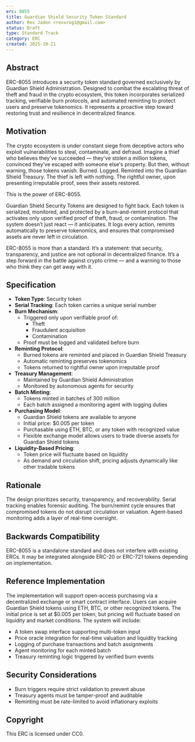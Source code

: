 ```yaml
---
erc: 8055
title: Guardian Shield Security Token Standard
author: Rex Jaden <rexxrog1@gmail.com>
status: Draft
type: Standard Track
category: ERC
created: 2025-10-21
---
```


## Abstract

ERC-8055 introduces a security token standard governed exclusively by Guardian Shield Administration. Designed to combat the escalating threat of theft and fraud in the crypto ecosystem, this token incorporates serialized tracking, verifiable burn protocols, and automated reminting to protect users and preserve tokenomics. It represents a proactive step toward restoring trust and resilience in decentralized finance.

## Motivation

The crypto ecosystem is under constant siege from deceptive actors who exploit vulnerabilities to steal, contaminate, and defraud. Imagine a thief who believes they've succeeded — they've stolen a million tokens, convinced they’ve escaped with someone else's property. But then, without warning, those tokens vanish. Burned. Logged. Reminted into the Guardian Shield Treasury. The thief is left with nothing. The rightful owner, upon presenting irreputable proof, sees their assets restored.

This is the power of ERC-8055.

Guardian Shield Security Tokens are designed to fight back. Each token is serialized, monitored, and protected by a burn-and-remint protocol that activates only upon verified proof of theft, fraud, or contamination. The system doesn’t just react — it anticipates. It logs every action, remints automatically to preserve tokenomics, and ensures that compromised assets are never left in circulation.

ERC-8055 is more than a standard. It’s a statement: that security, transparency, and justice are not optional in decentralized finance. It’s a step forward in the battle against crypto crime — and a warning to those who think they can get away with it.

## Specification

- **Token Type**: Security token
- **Serial Tracking**: Each token carries a unique serial number
- **Burn Mechanism**:
  - Triggered only upon verifiable proof of:
    - Theft
    - Fraudulent acquisition
    - Contamination
  - Proof must be logged and validated before burn
- **Reminting Protocol**:
  - Burned tokens are reminted and placed in Guardian Shield Treasury
  - Automatic reminting preserves tokenomics
  - Tokens returned to rightful owner upon irreputable proof
- **Treasury Management**:
  - Maintained by Guardian Shield Administration
  - Monitored by autonomous agents for security
- **Batch Minting**:
  - Tokens minted in batches of 300 million
  - Each batch assigned a monitoring agent with logging duties
- **Purchasing Model**:
  - Guardian Shield tokens are available to anyone
  - Initial price: $0.005 per token
  - Purchasable using ETH, BTC, or any token with recognized value
  - Flexible exchange model allows users to trade diverse assets for Guardian Shield tokens
- **Liquidity-Based Pricing**:
  - Token price will fluctuate based on liquidity
  - As demand and circulation shift, pricing adjusts dynamically like other tradable tokens

## Rationale

The design prioritizes security, transparency, and recoverability. Serial tracking enables forensic auditing. The burn/remint cycle ensures that compromised tokens do not disrupt circulation or valuation. Agent-based monitoring adds a layer of real-time oversight.

## Backwards Compatibility

ERC-8055 is a standalone standard and does not interfere with existing ERCs. It may be integrated alongside ERC-20 or ERC-721 tokens depending on implementation.

## Reference Implementation

The implementation will support open-access purchasing via a decentralized exchange or smart contract interface. Users can acquire Guardian Shield tokens using ETH, BTC, or other recognized tokens. The initial price is set at $0.005 per token, but pricing will fluctuate based on liquidity and market conditions. The system will include:

- A token swap interface supporting multi-token input
- Price oracle integration for real-time valuation and liquidity tracking
- Logging of purchase transactions and batch assignments
- Agent monitoring for each minted batch
- Treasury reminting logic triggered by verified burn events

## Security Considerations

- Burn triggers require strict validation to prevent abuse
- Treasury agents must be tamper-proof and auditable
- Reminting must be rate-limited to avoid inflationary exploits

## Copyright

This ERC is licensed under CC0.